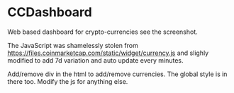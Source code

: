 # CCDashboard
Web based dashboard for crypto-currencies see the screenshot.

The JavaScript was shamelessly stolen from https://files.coinmarketcap.com/static/widget/currency.js and slighly modified to add 7d variation and auto update every minutes.

Add/remove div in the html to add/remove currencies. The global style is in there too.
Modify the js for anything else.
